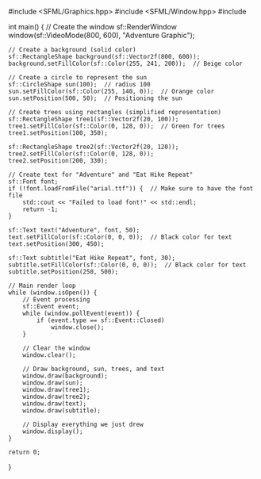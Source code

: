 #include <SFML/Graphics.hpp>
#include <SFML/Window.hpp>
#include <iostream>

int main()
{
    // Create the window
    sf::RenderWindow window(sf::VideoMode(800, 600), "Adventure Graphic");

    // Create a background (solid color)
    sf::RectangleShape background(sf::Vector2f(800, 600));
    background.setFillColor(sf::Color(255, 241, 200));  // Beige color

    // Create a circle to represent the sun
    sf::CircleShape sun(100);  // radius 100
    sun.setFillColor(sf::Color(255, 140, 0));  // Orange color
    sun.setPosition(500, 50);  // Positioning the sun

    // Create trees using rectangles (simplified representation)
    sf::RectangleShape tree1(sf::Vector2f(20, 100));
    tree1.setFillColor(sf::Color(0, 128, 0));  // Green for trees
    tree1.setPosition(100, 350);

    sf::RectangleShape tree2(sf::Vector2f(20, 120));
    tree2.setFillColor(sf::Color(0, 128, 0));
    tree2.setPosition(200, 330);

    // Create text for "Adventure" and "Eat Hike Repeat"
    sf::Font font;
    if (!font.loadFromFile("arial.ttf")) {  // Make sure to have the font file
        std::cout << "Failed to load font!" << std::endl;
        return -1;
    }

    sf::Text text("Adventure", font, 50);
    text.setFillColor(sf::Color(0, 0, 0));  // Black color for text
    text.setPosition(300, 450);

    sf::Text subtitle("Eat Hike Repeat", font, 30);
    subtitle.setFillColor(sf::Color(0, 0, 0));  // Black color for text
    subtitle.setPosition(250, 500);

    // Main render loop
    while (window.isOpen()) {
        // Event processing
        sf::Event event;
        while (window.pollEvent(event)) {
            if (event.type == sf::Event::Closed)
                window.close();
        }

        // Clear the window
        window.clear();

        // Draw background, sun, trees, and text
        window.draw(background);
        window.draw(sun);
        window.draw(tree1);
        window.draw(tree2);
        window.draw(text);
        window.draw(subtitle);

        // Display everything we just drew
        window.display();
    }

    return 0;
}
